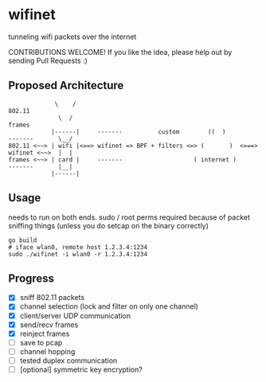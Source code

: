 # wifinet

tunneling wifi packets over the internet


CONTRIBUTIONS WELCOME! If you like the idea, please help out by sending Pull Requests :)

## Proposed Architecture

```
             \    /                                                                802.11
              \  /                                                                  frames   
            |------|     -------          custom        ((  )          -------       \__/
802.11 <~~> | wifi |<==> wifinet => BPF + filters <=> (       )  <===> wifinet <~~>  |  | 
frames <~~> | card |     -------                    ( internet )       -------       |__|
            |------|                                                  

```


## Usage

needs to run on both ends.  sudo / root perms required because of packet sniffing things (unless you do setcap on the binary correctly)

```
go build
# iface wlan0, remote host 1.2.3.4:1234
sudo ./wifinet -i wlan0 -r 1.2.3.4:1234
```

## Progress

- [x] sniff 802.11 packets
- [x] channel selection (lock and filter on only one channel)
- [x] client/server UDP communication
- [x] send/recv frames
- [x] reinject frames
- [ ] save to pcap
- [ ] channel hopping
- [ ] tested duplex communication
- [ ] \[optional\] symmetric key encryption?
